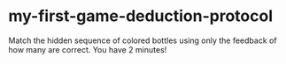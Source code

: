 # my-first-game-deduction-protocol
Match the hidden sequence of colored bottles using only the feedback of how many are correct. You have 2 minutes!
